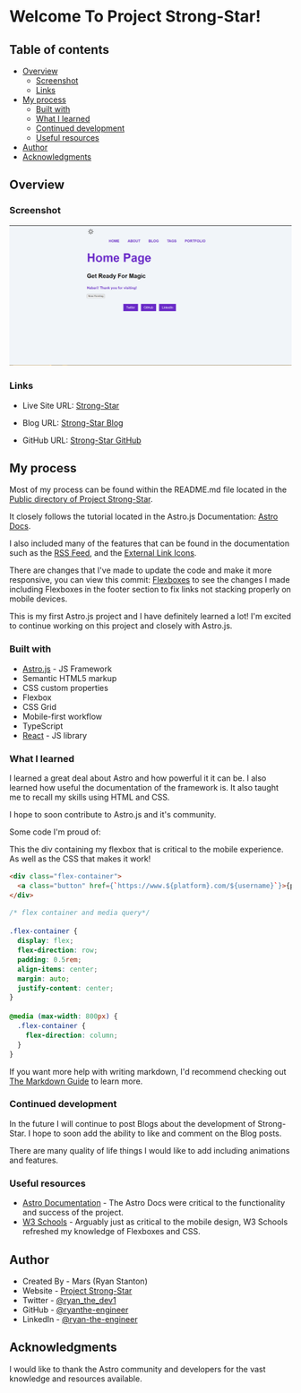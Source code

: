 # Welcome To Project Strong-Star!

## Table of contents

- [Overview](#overview)
  - [Screenshot](#screenshot)
  - [Links](#links)
- [My process](#my-process)
  - [Built with](#built-with)
  - [What I learned](#what-i-learned)
  - [Continued development](#continued-development)
  - [Useful resources](#useful-resources)
- [Author](#author)
- [Acknowledgments](#acknowledgments)

## Overview

### Screenshot

![Screenshot of Strong-Star Homepage](public/assets/images/frontpageportfolio.png?raw=true)

### Links

- Live Site URL: [Strong-Star](https://strong-star.netlify.app/)

- Blog URL: [Strong-Star Blog](https://strong-star.netlify.app/blog)

- GitHub URL: [Strong-Star GitHub](https://github.com/ryan-theengineer/strong-star-starter)

## My process

Most of my process can be found within the README.md file located in the [Public directory of Project Strong-Star](https://github.com/ryan-theengineer/strong-star-starter/tree/main/public).

It closely follows the tutorial located in the Astro.js Documentation: [Astro Docs](https://docs.astro.build/en/getting-started/).

I also included many of the features that can be found in the documentation such as the [RSS Feed](https://docs.astro.build/en/guides/rss/), and the [External Link Icons](https://docs.astro.build/en/recipes/external-links/).

There are changes that I've made to update the code and make it more responsive, you can view this commit: [Flexboxes](https://github.com/ryan-theengineer/strong-star-starter/commit/3ecdccbc2a83dcad7ac1aed706a241451e5af42c) to see the changes I made including Flexboxes in the footer section to fix links not stacking properly on mobile devices.

This is my first Astro.js project and I have definitely learned a lot! I'm excited to continue working on this project and closely with Astro.js.

### Built with

- [Astro.js](https://astro.build/) - JS Framework
- Semantic HTML5 markup
- CSS custom properties
- Flexbox
- CSS Grid
- Mobile-first workflow
- TypeScript
- [React](https://reactjs.org/) - JS library

### What I learned

I learned a great deal about Astro and how powerful it it can be. I also learned how useful the documentation of the framework is. It also taught me to recall my skills using HTML and CSS.

I hope to soon contribute to Astro.js and it's community.

Some code I'm proud of:

This the div containing my flexbox that is critical to the mobile experience. As well as the CSS that makes it work!

```html
<div class="flex-container">
  <a class="button" href={`https://www.${platform}.com/${username}`}>{platform}</a>
</div>
```

```css
/* flex container and media query*/

.flex-container {
  display: flex;
  flex-direction: row;
  padding: 0.5rem;
  align-items: center;
  margin: auto;
  justify-content: center;
}

@media (max-width: 800px) {
  .flex-container {
    flex-direction: column;
  }
}
```

If you want more help with writing markdown, I'd recommend checking out [The Markdown Guide](https://www.markdownguide.org/) to learn more.

### Continued development

In the future I will continue to post Blogs about the development of Strong-Star. I hope to soon add the ability to like and comment on the Blog posts.

There are many quality of life things I would like to add including animations and features.

### Useful resources

- [Astro Documentation](https://astro.build/) - The Astro Docs were critical to the functionality and success of the project.
- [W3 Schools](https://www.w3schools.com/css/css3_flexbox.asp) - Arguably just as critical to the mobile design, W3 Schools refreshed my knowledge of Flexboxes and CSS.

## Author

- Created By - Mars (Ryan Stanton)
- Website - [Project Strong-Star](https://www.your-site.com)
- Twitter - [@ryan_the_dev1](https://twitter.com/ryan_the_dev1)
- GitHub - [@ryanthe-engineer](https://github.com/ryan-theengineer)
- LinkedIn - [@ryan-the-engineer](https://www.linkedin.com/in/ryan-the-engineer)

## Acknowledgments

I would like to thank the Astro community and developers for the vast knowledge and resources available.
